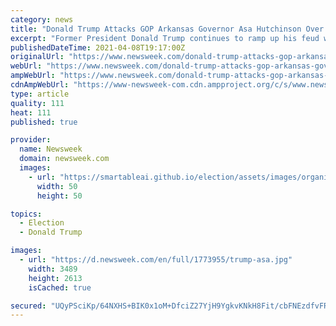 ```yaml
---
category: news
title: "Donald Trump Attacks GOP Arkansas Governor Asa Hutchinson Over Veto of Transgender Bill: 'Bye-Bye!'"
excerpt: "Former President Donald Trump continues to ramp up his feud with Arkansas Governor Asa Hutchinson, attacking the Republican state leader Thursday over his veto of a bill that targeted people who are transgender. \"Asa Hutchinson, the lightweight RINO ..."
publishedDateTime: 2021-04-08T19:17:00Z
originalUrl: "https://www.newsweek.com/donald-trump-attacks-gop-arkansas-governor-asa-hutchinson-over-veto-transgender-bill-bye-bye-1582142"
webUrl: "https://www.newsweek.com/donald-trump-attacks-gop-arkansas-governor-asa-hutchinson-over-veto-transgender-bill-bye-bye-1582142"
ampWebUrl: "https://www.newsweek.com/donald-trump-attacks-gop-arkansas-governor-asa-hutchinson-over-veto-transgender-bill-bye-bye-1582142?amp=1"
cdnAmpWebUrl: "https://www-newsweek-com.cdn.ampproject.org/c/s/www.newsweek.com/donald-trump-attacks-gop-arkansas-governor-asa-hutchinson-over-veto-transgender-bill-bye-bye-1582142?amp=1"
type: article
quality: 111
heat: 111
published: true

provider:
  name: Newsweek
  domain: newsweek.com
  images:
    - url: "https://smartableai.github.io/election/assets/images/organizations/newsweek.com-50x50.jpg"
      width: 50
      height: 50

topics:
  - Election
  - Donald Trump

images:
  - url: "https://d.newsweek.com/en/full/1773955/trump-asa.jpg"
    width: 3489
    height: 2613
    isCached: true

secured: "UQyPSciKp/64NXHS+BIK0x1oM+DfciZ27YjH9YgkvKNkH8Fit/cbFNEzdfvFRnN7j2JV0exWLWN22b1vP2geKWBvIaTJmZl/TAGSOztrNgHomVa+SJbYaFD3yOsq6jBBXw0qyJVsqkgNlMp7MTpfuoiRZX+11SJhpDWWq2kY5YTs5xhUkY/VvikFcBX25pPZfmvd8v6mpPbKZKcR9VwsACW5U18YTjWglQp8KFmaZlFLMjl4uHAfP8u/JiTYKAD0GycfsELprSvduDP/FsF8F++ybu4Hg+vxAQ8BGeaZAw3c1JeC8/2LbEG/SOgncikVygXerVMFgIia3o/i6lrOSxNp284B1NSdrfOu9KTsc0A=;HNgd3edUD1mPMiV4N39spw=="
---
```


